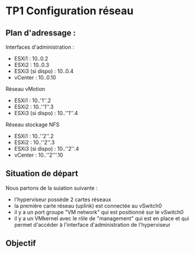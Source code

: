# TP1 Configuration réseau

## Plan d'adressage :

Interfaces d'administration :
* ESXi1 : 10.<G>.0.2
* ESXi2 : 10.<G>.0.3
* ESXi3 (si dispo) : 10.<G>.0.4
* vCenter : 10.<G>.0.10

Réseau vMotion
* ESXi1 : 10.<G>.'1''.2
* ESXi2 : 10.<G>.''1''.3
* ESXi3 (si dispo) : 10.<G>.''1''.4

Réseau stockage NFS
* ESXi1 : 10.<G>.''2''.2
* ESXi2 : 10.<G>.''2''.3
* ESXi3 (si dispo) : 10.<G>.''2''.4
* vCenter : 10.<G>.''2'''.10


## Situation de départ

Nous partons de la suiation suivante :
* l'hyperviseur possède 2 cartes réseaux
* la première carte réseau (uplink) est connectée au vSwitch0
* il y a un port groupe "VM network" qui est positionné sur le vSwitch0
* il y a un VMkernel avec le rôle de "management" qui est en place et qui permet d'accéder à l'interface d'administration de l'hyperviseur

## Objectif
